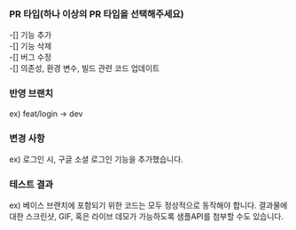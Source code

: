 ### PR 타입(하나 이상의 PR 타입을 선택해주세요)
-[] 기능 추가  
-[] 기능 삭제  
-[] 버그 수정  
-[] 의존성, 환경 변수, 빌드 관련 코드 업데이트  

### 반영 브랜치
ex) feat/login -> dev

### 변경 사항
ex) 로그인 시, 구글 소셜 로그인 기능을 추가했습니다.

### 테스트 결과
ex) 베이스 브랜치에 포함되기 위한 코드는 모두 정상적으로 동작해야 합니다. 결과물에 대한 스크린샷, GIF, 혹은 라이브 데모가 가능하도록 샘플API를 첨부할 수도 있습니다.
